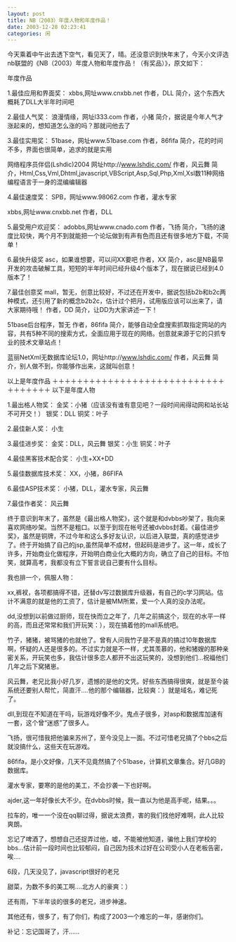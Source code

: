 ```yaml
---
layout: post
title: NB（2003）年度人物和年度作品！
date: 2003-12-28 02:23:41
categories: 闲
---
```

今天乘着中午出去透下空气，看见天了，晴。还没意识到快年末了，今天小文评选nb联盟的《NB（2003）年度人物和年度作品！（有奖品）》，原文如下：

年度作品


1.最佳应用和界面奖：
xbbs,网址www.cnxbb.net
作者，DLL
简介，这个东西大概耗了DLL大半年时间吧

2.最佳人气奖：
浪漫情缘，网址l333.com
作者，小猪
简介，据说是今年人气才涨起来的，想知道怎么涨的吗？那就问他去了

3.最佳实用奖：
51base，网址www.51base.com
作者，86fifa
简介，花的时间不多，界面也很简单，追求的就是实用

网络程序员伴侣(Lshdic)2004  网址http://www.lshdic.com/
作者，风云舞
简介，Html,Css,Vml,Dhtml,javascript,VBScript,Asp,Sql,Php,Xml,Xsl数11种网络编程语言于一身的混编编辑器

4.最佳速度奖：
SPB，网址www.98062.com
作者，灌水专家

xbbs,网址www.cnxbb.net
作者，DLL

5.最受用户欢迎奖：
adobbs,网址www.cnado.com
作者，飞扬
简介，飞扬的速度比较快，两个月不到就能把一个论坛做到有声有色而且还有很多地方下载，不简单！

6.最快升级奖
asc，如果谁想要，可以问XX要吧
作者，XX
简介，asc是NB最早开发的攻击破解工具，短短的半年时间已经升级4个版本了，现在据说已经到4.0版本了！

7.最佳创意奖
mall，暂无，创意比较好，不过还在开发中，据说包括b2b和b2c两种模式，还引用了新的概念b2b2c，估计过个把月，试用版应该可以出来了，请大家期待哦！
作者，DD
简介，让DD为大家讲述一下！

51base后台程序，暂无
作者，86fifa
简介，能够自动全盘搜索抓取指定网站的内容，共有5种不同的搜索方式，全面应用于现在的网络。创意就来源于它的只抓专业的技术文章站点！

蓝丽NetXml无数据库论坛1.0，网址http://www.lshdic.com/
作者，风云舞
简介，别人做不到，你能够作出来，这就叫创意！


以上是年度作品
＋＋＋＋＋＋＋＋＋＋＋＋＋＋＋＋＋＋＋＋＋＋＋＋＋＋＋＋＋＋＋＋＋＋＋
以下是年度人物

1.最出格人物奖：
金奖：小猪（应该没有谁有意见吧？一段时间闹得动网和站长站不可开交！）
银奖：DLL
铜奖：叶子

2.最佳新人奖：
小生

3.最佳进步奖：
金奖：DLL，风云舞
银奖：小生
铜奖：叶子

4.最佳黑客技术配合奖：
小生+XX+DD

5.最佳数据库技术奖：
XX，小猪，86FIFA

6.最佳ASP技术奖：
小猪，DLL，灌水专家，风云舞

7.最佳作者奖：
风云舞

终于意识到年末了，虽然是《最出格人物奖》，这个就是和dvbbs吵架了，我向来喜欢网络吵架。当然不是粗口。以至于到现在帐号还被dvbbs封着。《最佳进步奖》，虽然是铜牌，不过今年和这么多好友认识，以后进入联盟，真的感觉进步了。终于开始搞了自己的jsp,虽然简单不成材，但起码是进步了。这一年，成长了许多，开始商业化做程序，开始明白商业化大概的方向，确立了自己的目标。不怕笑，就算高考，我都没有立下誓言说自己要有什么目标。

我也排一个，佩服人物：

xx,裤衩，各项都搞得不错，还替dv写过数据库升级器，有自己的c学习网站。估计不满意的就是他的工资了，估计是被MM所累，爱一个人真的没办法呢。

dd,没想到以前做过厨师，现在快而立之年了，几年之前搞这个，现在的水平一样的高，而且还常常和我们开玩笑：），现在搞着他的mall系统吧。

竹子，猪猪，被骂猪的也就他了。曾有人问我竹子是不是真的搞过10年数据库啊，怀疑的人还是很多的。不过实力就是不一样，尤其羡慕的，他和猪嫂的那种亲密关系，开玩笑也多，我估计很多恋人都开不出这玩笑的，没想到他们...祝福他们几年之后下窝猪崽。

风云舞，老兄比我小好几岁，遗憾的是他的文凭。好些东西搞得很爽，就是至今装系统还要别人帮忙，简直汗....他的那个编辑器，比较爽：）就是域名，难记死了。

dll,到现在不知道在干吗，玩游戏好像不少。鬼点子很多，对asp和数据库加速有一套，这个曾“迷惑”了很多人。

飞扬，很可惜我把他骗来苏州了，至今没见上一面。不过可惜老兄搞了个bbs之后就没搞什么，这些天在玩游戏。

86fifa，是小文好像，几天不见竟然搞了个51base，计算机文章集合。好几GB的数据库。

灌水专家，要寒的是他的美工，不会抄袭一下也好啊。

ajder,这一年好像长大不少。在dvbbs时候，我一直以为他是高手呢，结果。。。

拉车的，唯一一个没在qq聊过得，据说太浪费，害的我们找他好难啊，此人比较爽朗。

忘记了啤酒了，想想自己还捉弄过他，嘘，不能被他知道，骗他上我们学校的bbs...估计前一段时间也比较郁闷，自己因为技术过好在公司受小人在老板告密，唉....

6段，几天没见了，javascript很好的老兄

甜菜，为数不多的美工啊....北方人的豪爽：）

还有雨，下半年谈的很多的老兄，进步神速。

其他还有，很多了，有了你们，构成了2003一个难忘的一年，感谢你们。

补记：忘记国哥了，汗……
